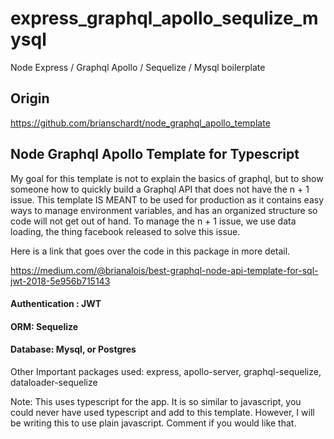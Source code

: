 # express_graphql_apollo_sequlize_mysql
Node Express / Graphql Apollo / Sequelize / Mysql boilerplate

## Origin
https://github.com/brianschardt/node_graphql_apollo_template

## Node Graphql Apollo Template for Typescript

My goal for this template is not to explain the basics of graphql, but to show someone how to quickly build a Graphql API that does not have the n + 1 issue. This template IS MEANT to be used for 
production as it contains easy ways to manage environment variables, and has an organized structure so code will not get out of hand. 
To manage the n + 1 issue, we use data loading, the thing facebook released to solve this issue.

Here is a link that goes over the code in this package in more detail. 

https://medium.com/@brianalois/best-graphql-node-api-template-for-sql-jwt-2018-5e956b715143

#### Authentication : JWT

#### ORM: Sequelize

#### Database: Mysql, or Postgres

Other Important packages used: express, apollo-server, graphql-sequelize, dataloader-sequelize

Note: This uses typescript for the app. It is so similar to javascript, you could never have used typescript and add to this template. However, I will be writing this to use plain javascript. Comment if you would like that.
